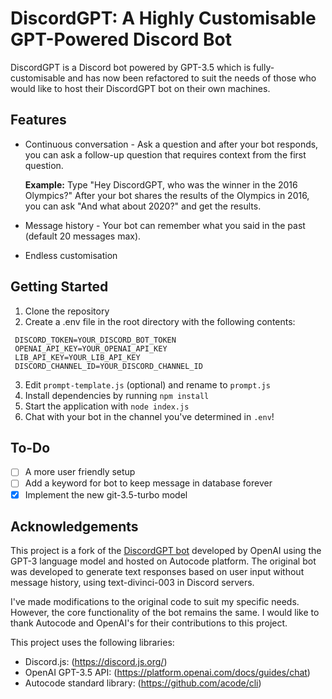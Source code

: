 # DiscordGPT: A Highly Customisable GPT-Powered Discord Bot #
DiscordGPT is a Discord bot powered by GPT-3.5 which is fully-customisable and has now been refactored to suit the needs of those who would like to host their DiscordGPT bot on their own machines. 

## Features ##
* Continuous conversation - Ask a question and after your bot responds, you can ask a follow-up question that requires context from the first question.
  
  **Example:** Type "Hey DiscordGPT, who was the winner in the 2016 Olympics?" After your bot shares the results of the Olympics in 2016, you can ask "And what about 2020?" and get the results.
* Message history - Your bot can remember what you said in the past (default 20 messages max). 
* Endless customisation

## Getting Started ##
1. Clone the repository
2. Create a .env file in the root directory with the following contents:
  ```.env
   DISCORD_TOKEN=YOUR_DISCORD_BOT_TOKEN
   OPENAI_API_KEY=YOUR_OPENAI_API_KEY
   LIB_API_KEY=YOUR_LIB_API_KEY
   DISCORD_CHANNEL_ID=YOUR_DISCORD_CHANNEL_ID
   ```
3. Edit `prompt-template.js` (optional) and rename to `prompt.js`
4. Install dependencies by running `npm install`
5. Start the application with `node index.js`
6. Chat with your bot in the channel you've determined in `.env`!

## To-Do ##
- [ ] A more user friendly setup
- [ ] Add a keyword for bot to keep message in database forever
- [x] Implement the new git-3.5-turbo model

## Acknowledgements ##
This project is a fork of the [DiscordGPT bot](https://autocode.com/openai/templates/discord-gpt/) developed by OpenAI using the GPT-3 language model and hosted on Autocode platform. The original bot was developed to generate text responses based on user input without message history, using text-divinci-003 in Discord servers.

I've made modifications to the original code to suit my specific needs. However, the core functionality of the bot remains the same. I would like to thank Autocode and OpenAI's for their contributions to this project.

This project uses the following libraries:

* Discord.js: (https://discord.js.org/)
* OpenAI GPT-3.5 API: (https://platform.openai.com/docs/guides/chat)
* Autocode standard library: (https://github.com/acode/cli)
